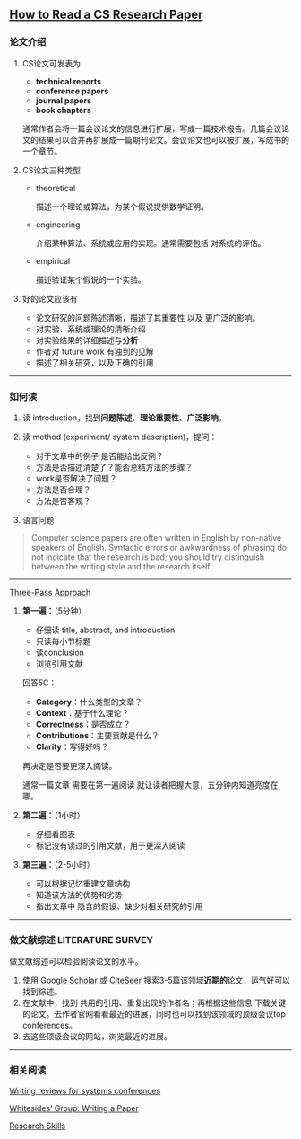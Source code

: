 ## [How to Read a CS Research Paper](https://people.cs.pitt.edu/~litman/courses/cs2710/papers/howtoreadacspaper.pdf)

### 论文介绍

1. CS论文可发表为

   - **technical reports** 
   - **conference papers**
   - **journal papers**
   - **book chapters**

   通常作者会将一篇会议论文的信息进行扩展，写成一篇技术报告。几篇会议论文的结果可以合并再扩展成一篇期刊论文。会议论文也可以被扩展，写成书的一个章节。

2. CS论文三种类型

   - theoretical

     描述一个理论或算法，为某个假说提供数学证明。

   - engineering

     介绍某种算法、系统或应用的实现。通常需要包括 对系统的评估。

   - empirical

     描述验证某个假说的一个实验。

3. 好的论文应该有
   - 论文研究的问题陈述清晰，描述了其重要性 以及 更广泛的影响。
   - 对实验、系统或理论的清晰介绍
   - 对实验结果的详细描述与**分析**
   - 作者对 future work 有独到的见解
   - 描述了相关研究，以及正确的引用

------

### 如何读

1. 读 introduction，找到**问题陈述**、**理论重要性**、**广泛影响**。
2. 读 method (experiment/ system description)，提问：
   - 对于文章中的例子 是否能给出反例？
   - 方法是否描述清楚了？能否总结方法的步骤？
   - work是否解决了问题？
   - 方法是否合理？
   - 方法是否客观？

3. 语言问题

> Computer science papers are often written in English by non-native speakers of English. Syntactic errors or awkwardness of phrasing do not indicate that the research is bad; you should try distinguish between the writing style and the research itself. 

----

[Three-Pass Approach](https://web.stanford.edu/class/ee384m/Handouts/HowtoReadPaper.pdf)

1. **第一遍：**（5分钟）

   - 仔细读 title, abstract, and introduction
   - 只读每小节标题
   - 读conclusion
   - 浏览引用文献

   回答5C：

   - **Category**：什么类型的文章？
   - **Context**：基于什么理论？
   - **Correctness**：是否成立？
   - **Contributions**：主要贡献是什么？
   - **Clarity**：写得好吗？

   再决定是否要更深入阅读。

   通常一篇文章 需要在第一遍阅读 就让读者把握大意，五分钟内知道亮度在哪。

2. **第二遍：**（1小时）
   - 仔细看图表
   - 标记没有读过的引用文献，用于更深入阅读

3. **第三遍：**（2-5小时）
   - 可以根据记忆重建文章结构
   - 知道该方法的优势和劣势
   - 指出文章中 隐含的假设、缺少对相关研究的引用

----

### 做文献综述 LITERATURE SURVEY

做文献综述可以检验阅读论文的水平。

1. 使用 [Google Scholar](http://scholar.hedasudi.com/) 或 [CiteSeer](https://citeseerx.ist.psu.edu/) 搜索3-5篇该领域**近期的**论文，运气好可以找到综述。
2. 在文献中，找到 共用的引用、重复出现的作者名；再根据这些信息 下载关键的论文。去作者官网看看最近的进展，同时也可以找到该领域的顶级会议top conferences。
3. 去这些顶级会议的网站，浏览最近的进展。

---

### 相关阅读

[Writing reviews for systems conferences](http://people.inf.ethz.ch/troscoe/pubs/review-writing.pdf)

[Whitesides’ Group: Writing a Paper](http://www.che.iitm.ac.in/misc/dd/writepaper.pdf)

[Research Skills](http://research.microsoft.com/simonpj/Papers/givinga-talk/giving-a-talk.htm)